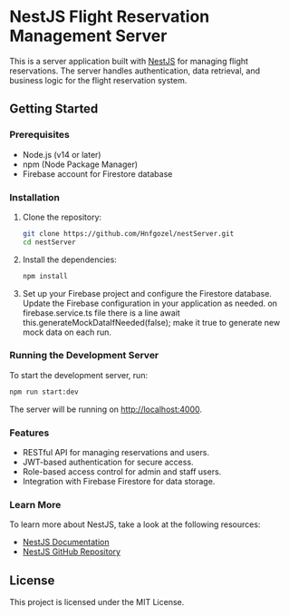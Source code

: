 # NestJS Flight Reservation Management Server

This is a server application built with [NestJS](https://nestjs.com/) for managing flight reservations. The server handles authentication, data retrieval, and business logic for the flight reservation system.

## Getting Started

### Prerequisites

- Node.js (v14 or later)
- npm (Node Package Manager)
- Firebase account for Firestore database

### Installation

1. Clone the repository:
   ```bash
   git clone https://github.com/Hnfgozel/nestServer.git
   cd nestServer
   ```

2. Install the dependencies:
   ```bash
   npm install
   ```

3. Set up your Firebase project and configure the Firestore database. Update the Firebase configuration in your application as needed. on firebase.service.ts file there is a line 
 await this.generateMockDataIfNeeded(false); make it true to generate new mock data on each run. 

### Running the Development Server

To start the development server, run:

   ```bash
 npm run start:dev
   ```

   
The server will be running on [http://localhost:4000](http://localhost:4000).

### Features

- RESTful API for managing reservations and users.
- JWT-based authentication for secure access.
- Role-based access control for admin and staff users.
- Integration with Firebase Firestore for data storage.

### Learn More

To learn more about NestJS, take a look at the following resources:
- [NestJS Documentation](https://docs.nestjs.com/)
- [NestJS GitHub Repository](https://github.com/nestjs/nest)

## License

This project is licensed under the MIT License.